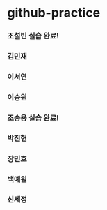 # github-practice

### 조설빈 실습 완료!
### 김민재
### 이서연
### 이승원
### 조승용 실습 완료!
### 박진현
### 장민호
### 백예원
### 신세정
